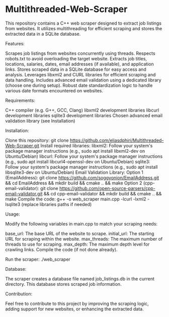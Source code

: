 # Multithreaded-Web-Scraper

This repository contains a C++ web scraper designed to extract job listings from websites. It utilizes multithreading for efficient scraping and stores the extracted data in a SQLite database.

Features:

Scrapes job listings from websites concurrently using threads.
Respects robots.txt to avoid overloading the target website.
Extracts job titles, locations, salaries, dates, email addresses (if available), and application links.
Stores scraped data in a SQLite database for easy access and analysis.
Leverages libxml2 and CURL libraries for efficient scraping and data handling.
Includes advanced email validation using a dedicated library (choose one during setup).
Robust date standardization logic to handle various date formats encountered on websites.

Requirements:

C++ compiler (e.g. G++, GCC, Clang)
libxml2 development libraries
libcurl development libraries
sqlite3 development libraries
Chosen advanced email validation library (see Installation)

Installation:

Clone this repository: git clone https://github.com/eliasdphiri/Multithreaded-Web-Scraper.git
Install required libraries:
libxml2: Follow your system's package manager instructions (e.g., sudo apt install libxml2-dev on Ubuntu/Debian)
libcurl: Follow your system's package manager instructions (e.g., sudo apt install libcurl4-openssl-dev on Ubuntu/Debian)
sqlite3: Follow your system's package manager instructions (e.g., sudo apt install libsqlite3-dev on Ubuntu/Debian)
Email Validation Library:
Option 1 (EmailAddress): git clone https://github.com/soggyonion/EmailAddress.git && cd EmailAddress && mkdir build && cmake .. && make
Option 2 (cpp-email-validator): git clone https://github.com/open-source-parsers/cpp-email-validator.git && cd cpp-email-validator && mkdir build && cmake .. && make
Compile the code: g++ -o web_scraper main.cpp -lcurl -lxml2 -lsqlite3 (replace libraries paths if needed)

Usage:

Modify the following variables in main.cpp to match your scraping needs:

base_url: The base URL of the website to scrape.
initial_url: The starting URL for scraping within the website.
max_threads: The maximum number of threads to use for scraping.
max_depth: The maximum depth level for crawling links.
Compile the code (if not done already).

Run the scraper: ./web_scraper

Database:

The scraper creates a database file named job_listings.db in the current directory. This database stores scraped job information.

Contribution:

Feel free to contribute to this project by improving the scraping logic, adding support for new websites, or enhancing the extracted data.
